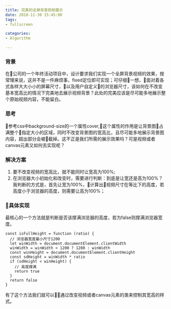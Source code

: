 ```yaml
---
title: 完美的全屏背景视频展示
date: 2018-11-30 15:45:00
tags:
- fullscreen

categories:
- Algorithm

---
```


### 背景
在公司的一个年终活动项目中，设计要求我们实现一个全屏背景视频的效果，按常理来说，这并不是一件麻烦事，fixed定位即可实现；可仔细一想，面对着各式各样大大小小的屏幕尺寸，以及用户自定义的浏览器尺寸，该如何在不改变基本宽高比的情况下完美地去展示视频背景？此处的完美应该是尽可能多地展示整个原始视频内容，不能留白。

<!--more-->

### 思考
参考css中background-size的一个属性cover,这个属性的作用是让背景图占满整个指定大小的区域，同时不改变背景图的宽高比，且尽可能多地展示背景图内容，超出部分会被截掉。这不正是我们所需的展示效果吗？可是视频或者canvas元素又如何去实现呢？

### 解决方案
1. 要不改变视频的宽高比，就不能同时让宽高为100%;
2. 在浏览器大小初始化和改变时，需要进行判断：到底是让宽还是高为100%？
   我判断的方式是，首先让宽为100%，计算出视频尺寸在等比下的高度，若高度小于浏览器的高度，则需要让高为100%；

### 具体实现
最核心的一个方法就是判断是否该撑满浏览器的高度，若为false则撑满浏览器宽度。
```
const isFullHeight = function (ratio) {
  // 浏览器宽度最小尺寸1200
  let winWidth = document.documentElement.clientWidth
  winWidth = winWidth < 1200 ? 1200 : winWidth
  const winHeight = document.documentElement.clientHeight
  const sdHeight = winWidth * ratio
  if (sdHeight < winHeight) {
    // 高度撑满
    return true
  }
  return false
}
```
有了这个方法我们就可以通过改变视频或者canvas元素的类来控制其宽高的样式。

